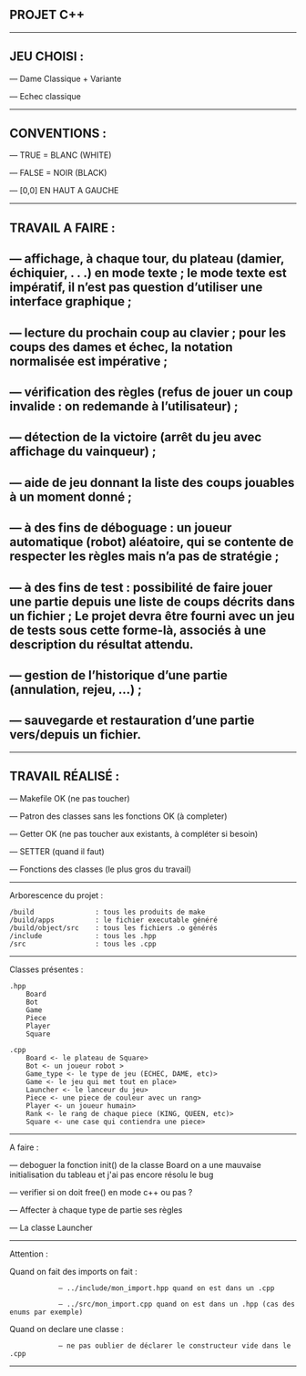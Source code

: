 PROJET C++
----------

-------------------------------------------------------------------------------------------------------------------------------------

JEU CHOISI :
----------

— Dame Classique + Variante

— Echec classique

-------------------------------------------------------------------------------------------------------------------------------------

CONVENTIONS :
-------------

— TRUE = BLANC (WHITE)

— FALSE = NOIR (BLACK)

— [0,0] EN HAUT A GAUCHE

-----------------------------------------------------------------------------------------------------------------------------------

TRAVAIL A FAIRE :
-----------------

— affichage, à chaque tour, du plateau (damier, échiquier, . . .) en mode texte ; 
le mode texte est impératif, il n’est pas question d’utiliser une interface graphique ;
------------------------------------------------------------------------

— lecture du prochain coup au clavier ; pour les coups des dames et échec,
la notation normalisée est impérative ;
------------------------------------------------------------------------


— vérification des règles (refus de jouer un coup invalide : on redemande à
l’utilisateur) ;
------------------------------------------------------------------------

— détection de la victoire (arrêt du jeu avec affichage du vainqueur) ;
------------------------------------------------------------------------

— aide de jeu donnant la liste des coups jouables à un moment donné ;
------------------------------------------------------------------------

— à des fins de déboguage : un joueur automatique (robot) aléatoire, qui
se contente de respecter les règles mais n’a pas de stratégie ;
------------------------------------------------------------------------

— à des fins de test : possibilité de faire jouer une partie depuis une liste de coups décrits dans un fichier ; 
Le projet devra être fourni avec un jeu de tests sous cette forme-là, associés à une description du résultat attendu.
------------------------------------------------------------------------

— gestion de l’historique d’une partie (annulation, rejeu, ...) ;
------------------------------------------------------------------------

— sauvegarde et restauration d’une partie vers/depuis un fichier.
------------------------------------------------------------------------

---------------------------------------------------------------------------------------------------------------------------------------

TRAVAIL RÉALISÉ :
-----------------

— Makefile OK (ne pas toucher)

— Patron des classes sans les fonctions OK (à completer)

— Getter OK (ne pas toucher aux existants, à compléter si besoin)

— SETTER (quand il faut)

— Fonctions des classes (le plus gros du travail)

------------------------------------------------------------------------

Arborescence du projet : 

    /build               : tous les produits de make
    /build/apps          : le fichier executable généré
    /build/object/src    : tous les fichiers .o générés
    /include             : tous les .hpp
    /src                 : tous les .cpp


------------------------------------------------------------------------

Classes présentes :
    
    .hpp
        Board
        Bot
        Game
        Piece
        Player
        Square    
    
    .cpp
        Board <- le plateau de Square>
        Bot <- un joueur robot >
        Game_type <- le type de jeu (ECHEC, DAME, etc)>
        Game <- le jeu qui met tout en place>
        Launcher <- le lanceur du jeu>
        Piece <- une piece de couleur avec un rang>
        Player <- un joueur humain>
        Rank <- le rang de chaque piece (KING, QUEEN, etc)>
        Square <- une case qui contiendra une piece>


------------------------------------------------------------------------

A faire : 

— deboguer la fonction init() de la classe Board
            on a une mauvaise initialisation du tableau et j'ai pas encore résolu le bug

— verifier si on doit free() en mode c++ ou pas ?

— Affecter à chaque type de partie ses règles

— La classe Launcher


------------------------------------------------------------------------

Attention :

Quand on fait des imports on fait : 

                — ../include/mon_import.hpp quand on est dans un .cpp

                — ../src/mon_import.cpp quand on est dans un .hpp (cas des enums par exemple)

Quand on declare une classe :
                
                — ne pas oublier de déclarer le constructeur vide dans le .cpp

-----------------------------------------------------------------------------------------------------------------------------------